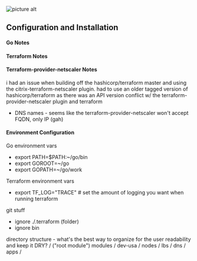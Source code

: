 ![picture alt](https://deepstream.io/blog/deployment-using-terraform/terraform.png)

## Configuration and Installation ##


#### Go Notes ####



#### Terraform Notes ####



#### Terraform-provider-netscaler Notes ####
i had an issue when building off the hashicorp/terraform master and using the citrix-terraform-netscaler plugin.  had to
use an older tagged version of hashicorp/terraform as there was an API version conflict w/ the terraform-provider-netscaler 
plugin and terraform

  * DNS names - seems like the terraform-provider-netscaler won't accept FQDN, only IP (gah)


#### Environment Configuration ####

Go environment vars
* export PATH=$PATH:~/go/bin
* export GOROOT=~/go
* export GOPATH=~/go/work

Terraform environment vars
* export TF_LOG="TRACE"   # set the amount of logging you want when running terraform  



git stuff
* ignore ./.terraform (folder)
* ignore bin


directory structure - what's the best way to organize for the user readability and keep it DRY? 
/ ("root module")
  modules /
    dev-usa /
      nodes /
      lbs /
      dns /
      apps /
